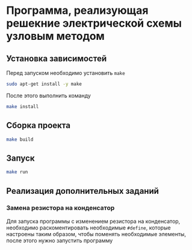 # Программа, реализующая решекние электрической схемы узловым методом

## Установка зависимостей

Перед запуском необходимо установить `make`

```bash
sudo apt-get install -y make
```

После этого выполнить команду

```bash
make install
```

## Сборка проекта

```bash
make build
```

## Запуск

```bash
make run
```

## Реализация дополнительных заданий

### Замена резистора на конденсатор

Для запуска программы с изменением резистора на конденсатор, необходимо раскоментировать необходимые `#define`, которые настроены таким образом, чтобы поменять необходимые элементы, после этого нужно запустить программу
